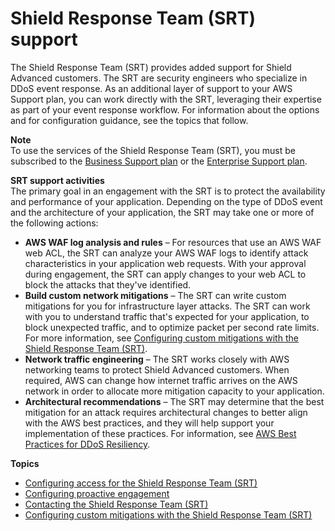 # Shield Response Team \(SRT\) support<a name="ddos-srt-support"></a>

The Shield Response Team \(SRT\) provides added support for Shield Advanced customers\. The SRT are security engineers who specialize in DDoS event response\. As an additional layer of support to your AWS Support plan, you can work directly with the SRT, leveraging their expertise as part of your event response workflow\. For information about the options and for configuration guidance, see the topics that follow\.

**Note**  
To use the services of the Shield Response Team \(SRT\), you must be subscribed to the [Business Support plan](https://aws.amazon.com/premiumsupport/business-support/) or the [Enterprise Support plan](https://aws.amazon.com/premiumsupport/enterprise-support/)\. 

**SRT support activities**  
The primary goal in an engagement with the SRT is to protect the availability and performance of your application\. Depending on the type of DDoS event and the architecture of your application, the SRT may take one or more of the following actions: 
+ **AWS WAF log analysis and rules** – For resources that use an AWS WAF web ACL, the SRT can analyze your AWS WAF logs to identify attack characteristics in your application web requests\. With your approval during engagement, the SRT can apply changes to your web ACL to block the attacks that they've identified\. 
+ **Build custom network mitigations** – The SRT can write custom mitigations for you for infrastructure layer attacks\. The SRT can work with you to understand traffic that's expected for your application, to block unexpected traffic, and to optimize packet per second rate limits\. For more information, see [Configuring custom mitigations with the Shield Response Team \(SRT\)](ddos-srt-custom-mitigations.md)\.
+ **Network traffic engineering** – The SRT works closely with AWS networking teams to protect Shield Advanced customers\. When required, AWS can change how internet traffic arrives on the AWS network in order to allocate more mitigation capacity to your application\. 
+ **Architectural recommendations** – The SRT may determine that the best mitigation for an attack requires architectural changes to better align with the AWS best practices, and they will help support your implementation of these practices\. For information, see [AWS Best Practices for DDoS Resiliency](https://docs.aws.amazon.com/whitepapers/latest/aws-best-practices-ddos-resiliency)\. 

**Topics**
+ [Configuring access for the Shield Response Team \(SRT\)](ddos-srt-access.md)
+ [Configuring proactive engagement](ddos-srt-proactive-engagement.md)
+ [Contacting the Shield Response Team \(SRT\)](ddos-srt-contacting.md)
+ [Configuring custom mitigations with the Shield Response Team \(SRT\)](ddos-srt-custom-mitigations.md)